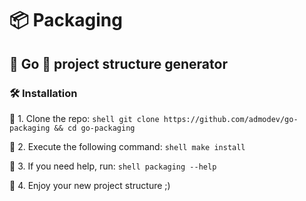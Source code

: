 # 📦 Packaging

## 🩵 Go 🩵 project structure generator

### 🛠️ Installation

🔵 1. Clone the repo:
`shell
    git clone https://github.com/admodev/go-packaging && cd go-packaging
    `

🔵 2. Execute the following command:
`shell
    make install
    `

🔵 3. If you need help, run:
`shell
    packaging --help
    `

🔵 4. Enjoy your new project structure ;)
